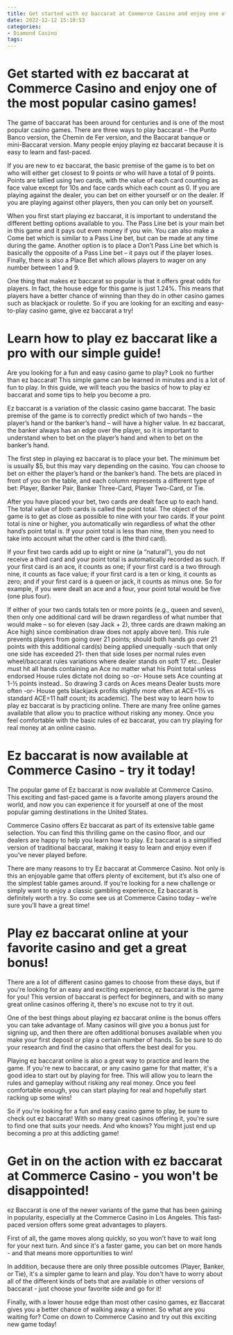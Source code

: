```yaml
---
title: Get started with ez baccarat at Commerce Casino and enjoy one of the most popular casino games!
date: 2022-12-12 15:10:53
categories:
- Diamond Casino
tags:
---
```



#  Get started with ez baccarat at Commerce Casino and enjoy one of the most popular casino games!

The game of baccarat has been around for centuries and is one of the most popular casino games. There are three ways to play baccarat – the Punto Banco version, the Chemin de Fer version, and the Baccarat banque or mini-Baccarat version. Many people enjoy playing ez baccarat because it is easy to learn and fast-paced.

If you are new to ez baccarat, the basic premise of the game is to bet on who will either get closest to 9 points or who will have a total of 9 points. Points are tallied using two cards, with the value of each card counting as face value except for 10s and face cards which each count as 0. If you are playing against the dealer, you can bet on either yourself or on the dealer. If you are playing against other players, then you can only bet on yourself.

When you first start playing ez baccarat, it is important to understand the different betting options available to you. The Pass Line bet is your main bet in this game and it pays out even money if you win. You can also make a Come bet which is similar to a Pass Line bet, but can be made at any time during the game. Another option is to place a Don’t Pass Line bet which is basically the opposite of a Pass Line bet – it pays out if the player loses. Finally, there is also a Place Bet which allows players to wager on any number between 1 and 9.

One thing that makes ez baccarat so popular is that it offers great odds for players. In fact, the house edge for this game is just 1.24%. This means that players have a better chance of winning than they do in other casino games such as blackjack or roulette. So if you are looking for an exciting and easy-to-play casino game, give ez baccarat a try!

#  Learn how to play ez baccarat like a pro with our simple guide!

Are you looking for a fun and easy casino game to play? Look no further than ez baccarat! This simple game can be learned in minutes and is a lot of fun to play. In this guide, we will teach you the basics of how to play ez baccarat and some tips to help you become a pro.

Ez baccarat is a variation of the classic casino game baccarat. The basic premise of the game is to correctly predict which of two hands – the player’s hand or the banker’s hand – will have a higher value. In ez baccarat, the banker always has an edge over the player, so it is important to understand when to bet on the player’s hand and when to bet on the banker’s hand.

The first step in playing ez baccarat is to place your bet. The minimum bet is usually $5, but this may vary depending on the casino. You can choose to bet on either the player’s hand or the banker’s hand. The bets are placed in front of you on the table, and each column represents a different type of bet: Player, Banker Pair, Banker Three-Card, Player Two-Card, or Tie.

After you have placed your bet, two cards are dealt face up to each hand. The total value of both cards is called the point total. The object of the game is to get as close as possible to nine with your two cards. If your point total is nine or higher, you automatically win regardless of what the other hand’s point total is. If your point total is less than nine, then you need to take into account what the other card is (the third card).

If your first two cards add up to eight or nine (a “natural”), you do not receive a third card and your point total is automatically recorded as such. If your first card is an ace, it counts as one; if your first card is a two through nine, it counts as face value; if your first card is a ten or king, it counts as zero; and if your first card is a queen or jack, it counts as minus one. So for example, if you were dealt an ace and a four, your point total would be five (one plus four).

If either of your two cards totals ten or more points (e.g., queen and seven), then only one additional card will be drawn regardless of what number that would make – so for eleven (say Jack + 2), three cards are drawn making an Ace high) since combination draw does not apply above ten). This rule prevents players from going over 21 points; should both hands go over 21 points with this additional card(s) being applied unequally -such that only one side has exceeded 21- then that side loses per normal rules even wheel/baccarat rules variations where dealer stands on soft 17 etc.. Dealer must hit all hands containing an Ace no matter what his Point total unless endorsed House rules dictate not doing so -or- House sets Ace counting at 1-½ points instead.. So drawing 3 cards on Aces means Dealer busts more often -or- House gets blackjack profits slightly more often at ACE=1½ vs standard ACE=11 half count; its academic). 
The best way to learn how to play ez baccarat is by practicing online. There are many free online games available that allow you to practice without risking any money. Once you feel comfortable with the basic rules of ez baccarat, you can try playing for real money at an online casino.

#  Ez baccarat is now available at Commerce Casino - try it today!

The popular game of Ez baccarat is now available at Commerce Casino. This exciting and fast-paced game is a favorite among players around the world, and now you can experience it for yourself at one of the most popular gaming destinations in the United States.

Commerce Casino offers Ez baccarat as part of its extensive table game selection. You can find this thrilling game on the casino floor, and our dealers are happy to help you learn how to play. Ez baccarat is a simplified version of traditional baccarat, making it easy to learn and enjoy even if you’ve never played before.

There are many reasons to try Ez baccarat at Commerce Casino. Not only is this an enjoyable game that offers plenty of excitement, but it’s also one of the simplest table games around. If you’re looking for a new challenge or simply want to enjoy a classic gambling experience, Ez baccarat is definitely worth a try. So come see us at Commerce Casino today – we’re sure you’ll have a great time!

#  Play ez baccarat online at your favorite casino and get a great bonus!

There are a lot of different casino games to choose from these days, but if you're looking for an easy and exciting experience, ez baccarat is the game for you! This version of baccarat is perfect for beginners, and with so many great online casinos offering it, there's no excuse not to try it out.

One of the best things about playing ez baccarat online is the bonus offers you can take advantage of. Many casinos will give you a bonus just for signing up, and then there are often additional bonuses available when you make your first deposit or play a certain number of hands. So be sure to do your research and find the casino that offers the best deal for you.

 Playing ez baccarat online is also a great way to practice and learn the game. If you're new to baccarat, or any casino game for that matter, it's a good idea to start out by playing for free. This will allow you to learn the rules and gameplay without risking any real money. Once you feel comfortable enough, you can start playing for real and hopefully start racking up some wins!

So if you're looking for a fun and easy casino game to play, be sure to check out ez baccarat! With so many great casinos offering it, you're sure to find one that suits your needs. And who knows? You might just end up becoming a pro at this addicting game!

#  Get in on the action with ez baccarat at Commerce Casino - you won't be disappointed!

ez Baccarat is one of the newer variants of the game that has been gaining in popularity, especially at the Commerce Casino in Los Angeles. This fast-paced version offers some great advantages to players.

First of all, the game moves along quickly, so you won't have to wait long for your next turn. And since it's a faster game, you can bet on more hands - and that means more opportunities to win!

In addition, because there are only three possible outcomes (Player, Banker, or Tie), it's a simpler game to learn and play. You don't have to worry about all of the different kinds of bets that are available in other versions of baccarat - just choose your favorite side and go for it!

Finally, with a lower house edge than most other casino games, ez Baccarat gives you a better chance of walking away a winner. So what are you waiting for? Come on down to Commerce Casino and try out this exciting new game today!